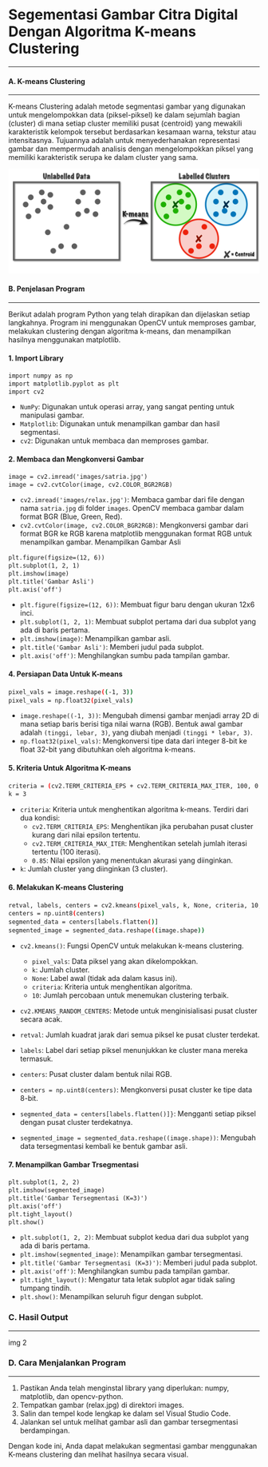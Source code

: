 # Segementasi Gambar Citra Digital Dengan Algoritma K-means Clustering
---
#### A. K-means Clustering
---
K-means Clustering adalah metode segmentasi gambar yang digunakan untuk mengelompokkan data (piksel-piksel) ke dalam sejumlah bagian (cluster) di mana setiap cluster memiliki pusat (centroid) yang mewakili karakteristik kelompok tersebut berdasarkan kesamaan warna, tekstur atau intensitasnya. Tujuannya adalah untuk menyederhanakan representasi gambar dan mempermudah analisis dengan mengelompokkan piksel yang memiliki karakteristik serupa ke dalam cluster yang sama. 

![ilustrasi](https://github.com/kelaskodingpelitabangsa/UAS4-Pengolahan-Citra/blob/main/ilustrasi.png)

#### B. Penjelasan Program
---
Berikut adalah program Python yang telah dirapikan dan dijelaskan setiap langkahnya. Program ini menggunakan OpenCV untuk memproses gambar, melakukan clustering dengan algoritma k-means, dan menampilkan hasilnya menggunakan matplotlib.

#### 1. Import Library
```
import numpy as np
import matplotlib.pyplot as plt
import cv2
```

* ```NumPy```: Digunakan untuk operasi array, yang sangat penting untuk manipulasi gambar.
* ```Matplotlib```: Digunakan untuk menampilkan gambar dan hasil segmentasi.
* ```cv2```: Digunakan untuk membaca dan memproses gambar.

#### 2. Membaca dan Mengkonversi Gambar
```
image = cv2.imread('images/satria.jpg')
image = cv2.cvtColor(image, cv2.COLOR_BGR2RGB)
```

* ```cv2.imread('images/relax.jpg')```: Membaca gambar dari file dengan nama ```satria.jpg``` di folder ```images```. OpenCV membaca gambar dalam format BGR (Blue, Green, Red).
* ```cv2.cvtColor(image, cv2.COLOR_BGR2RGB)```: Mengkonversi gambar dari format BGR ke RGB karena matplotlib menggunakan format RGB untuk menampilkan gambar.
Menampilkan Gambar Asli
```
plt.figure(figsize=(12, 6))
plt.subplot(1, 2, 1)
plt.imshow(image)
plt.title('Gambar Asli')
plt.axis('off')
```
* ```plt.figure(figsize=(12, 6))```: Membuat figur baru dengan ukuran 12x6 inci.
* ```plt.subplot(1, 2, 1)```: Membuat subplot pertama dari dua subplot yang ada di baris pertama.
* ```plt.imshow(image)```: Menampilkan gambar asli.
* ```plt.title('Gambar Asli')```: Memberi judul pada subplot.
* ```plt.axis('off')```: Menghilangkan sumbu pada tampilan gambar.
#### 4. Persiapan Data Untuk K-means
```bash
pixel_vals = image.reshape((-1, 3))
pixel_vals = np.float32(pixel_vals)
```
* ```image.reshape((-1, 3))```: Mengubah dimensi gambar menjadi array 2D di mana setiap baris berisi tiga nilai warna (RGB). Bentuk awal gambar adalah ```(tinggi, lebar, 3)```, yang diubah menjadi ```(tinggi * lebar, 3)```.
* ```np.float32(pixel_vals)```: Mengkonversi tipe data dari integer 8-bit ke float 32-bit yang dibutuhkan oleh algoritma k-means.
#### 5. Kriteria Untuk Algoritma K-means

```bash
criteria = (cv2.TERM_CRITERIA_EPS + cv2.TERM_CRITERIA_MAX_ITER, 100, 0.85)
k = 3
```

* ```criteria```: Kriteria untuk menghentikan algoritma k-means. Terdiri dari dua kondisi:
  - ```cv2.TERM_CRITERIA_EPS```: Menghentikan jika perubahan pusat cluster kurang dari nilai epsilon tertentu.
  - ```cv2.TERM_CRITERIA_MAX_ITER```: Menghentikan setelah jumlah iterasi tertentu (100 iterasi).
  - ```0.85```: Nilai epsilon yang menentukan akurasi yang diinginkan.
* ```k```: Jumlah cluster yang diinginkan (3 cluster).
#### 6. Melakukan K-means Clustering

```bash
retval, labels, centers = cv2.kmeans(pixel_vals, k, None, criteria, 10, cv2.KMEANS_RANDOM_CENTERS)
centers = np.uint8(centers)
segmented_data = centers[labels.flatten()]
segmented_image = segmented_data.reshape((image.shape))
```
* ```cv2.kmeans()```: Fungsi OpenCV untuk melakukan k-means clustering.

  * ```pixel_vals```: Data piksel yang akan dikelompokkan.
  * ```k```: Jumlah cluster.
  * ```None```: Label awal (tidak ada dalam kasus ini).
  * ```criteria```: Kriteria untuk menghentikan algoritma.
  * ```10```: Jumlah percobaan untuk menemukan clustering terbaik.
* ```cv2.KMEANS_RANDOM_CENTERS```: Metode untuk menginisialisasi pusat cluster secara acak.
* ```retval```: Jumlah kuadrat jarak dari semua piksel ke pusat cluster terdekat.
* ```labels```: Label dari setiap piksel menunjukkan ke cluster mana mereka termasuk.
* ```centers```: Pusat cluster dalam bentuk nilai RGB.
* ```centers = np.uint8(centers)```: Mengkonversi pusat cluster ke tipe data 8-bit.
* ```segmented_data = centers[labels.flatten()]}```: Mengganti setiap piksel dengan pusat cluster terdekatnya.
* ```segmented_image = segmented_data.reshape((image.shape))```: Mengubah data tersegmentasi kembali ke bentuk gambar asli.

#### 7. Menampilkan Gambar Trsegmentasi
```
plt.subplot(1, 2, 2)
plt.imshow(segmented_image)
plt.title('Gambar Tersegmentasi (K=3)')
plt.axis('off')
plt.tight_layout()
plt.show()
```
* ```plt.subplot(1, 2, 2)```: Membuat subplot kedua dari dua subplot yang ada di baris pertama.
* ```plt.imshow(segmented_image)```: Menampilkan gambar tersegmentasi.
* ```plt.title('Gambar Tersegmentasi (K=3)')```: Memberi judul pada subplot.
* ```plt.axis('off')```: Menghilangkan sumbu pada tampilan gambar.
* ```plt.tight_layout()```: Mengatur tata letak subplot agar tidak saling tumpang tindih.
* ```plt.show()```: Menampilkan seluruh figur dengan subplot.
### C. Hasil Output
---
img 2

### D. Cara Menjalankan Program
---
1. Pastikan Anda telah menginstal library yang diperlukan: numpy, matplotlib, dan opencv-python.
2. Tempatkan gambar (relax.jpg) di direktori images.
3. Salin dan tempel kode lengkap ke dalam sel Visual Studio Code.
4. Jalankan sel untuk melihat gambar asli dan gambar tersegmentasi berdampingan.
   
Dengan kode ini, Anda dapat melakukan segmentasi gambar menggunakan K-means clustering dan melihat hasilnya secara visual.


